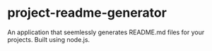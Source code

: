 # project-readme-generator
An application that seemlessly generates README.md files for your projects. Built using node.js.
